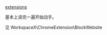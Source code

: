 [extensions](https://developer.chrome.com/extensions)

基本上读完一遍开始动手。

见 WorkspaceX\ChromeExtension\BlockWebsite